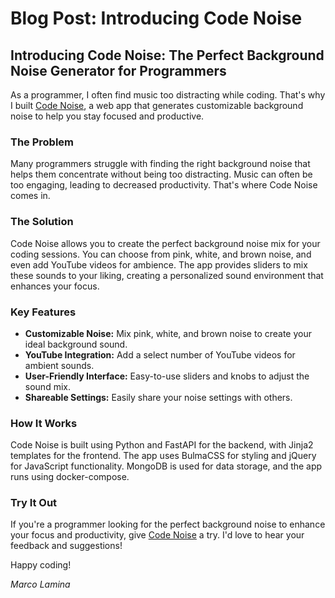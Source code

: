 # Blog Post: Introducing Code Noise

## Introducing Code Noise: The Perfect Background Noise Generator for Programmers

As a programmer, I often find music too distracting while coding. That's why I built [Code Noise](https://code-noise.vercel.app), a web app that generates customizable background noise to help you stay focused and productive.

### The Problem

Many programmers struggle with finding the right background noise that helps them concentrate without being too distracting. Music can often be too engaging, leading to decreased productivity. That's where Code Noise comes in.

### The Solution

Code Noise allows you to create the perfect background noise mix for your coding sessions. You can choose from pink, white, and brown noise, and even add YouTube videos for ambience. The app provides sliders to mix these sounds to your liking, creating a personalized sound environment that enhances your focus.

### Key Features

- **Customizable Noise:** Mix pink, white, and brown noise to create your ideal background sound.
- **YouTube Integration:** Add a select number of YouTube videos for ambient sounds.
- **User-Friendly Interface:** Easy-to-use sliders and knobs to adjust the sound mix.
- **Shareable Settings:** Easily share your noise settings with others.

### How It Works

Code Noise is built using Python and FastAPI for the backend, with Jinja2 templates for the frontend. The app uses BulmaCSS for styling and jQuery for JavaScript functionality. MongoDB is used for data storage, and the app runs using docker-compose.

### Try It Out

If you're a programmer looking for the perfect background noise to enhance your focus and productivity, give [Code Noise](https://code-noise.vercel.app) a try. I'd love to hear your feedback and suggestions!

Happy coding!

*Marco Lamina*
